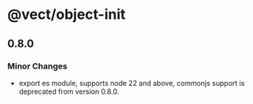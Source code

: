 # @vect/object-init

## 0.8.0

### Minor Changes

- export es module, supports node 22 and above, commonjs support is deprecated from version 0.8.0.
